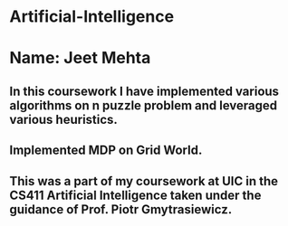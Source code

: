 # Artificial-Intelligence
# Name: Jeet Mehta
## In this coursework I have implemented various algorithms on n puzzle problem and leveraged various heuristics. 
## Implemented MDP on Grid World.
## This was a part of my coursework at UIC in the CS411 Artificial Intelligence taken under the guidance of Prof. Piotr Gmytrasiewicz.
